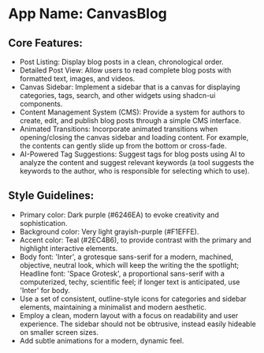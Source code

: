 # **App Name**: CanvasBlog

## Core Features:

- Post Listing: Display blog posts in a clean, chronological order.
- Detailed Post View: Allow users to read complete blog posts with formatted text, images, and videos.
- Canvas Sidebar: Implement a sidebar that is a canvas for displaying categories, tags, search, and other widgets using shadcn-ui components.
- Content Management System (CMS): Provide a system for authors to create, edit, and publish blog posts through a simple CMS interface.
- Animated Transitions: Incorporate animated transitions when opening/closing the canvas sidebar and loading content. For example, the contents can gently slide up from the bottom or cross-fade.
- AI-Powered Tag Suggestions: Suggest tags for blog posts using AI to analyze the content and suggest relevant keywords (a tool suggests the keywords to the author, who is responsible for selecting which to use).

## Style Guidelines:

- Primary color: Dark purple (#6246EA) to evoke creativity and sophistication.
- Background color: Very light grayish-purple (#F1EFFE). 
- Accent color: Teal (#2EC4B6), to provide contrast with the primary and highlight interactive elements.
- Body font: 'Inter', a grotesque sans-serif for a modern, machined, objective, neutral look, which will keep the writing the the spotlight; Headline font: 'Space Grotesk', a proportional sans-serif with a computerized, techy, scientific feel; if longer text is anticipated, use 'Inter' for body.
- Use a set of consistent, outline-style icons for categories and sidebar elements, maintaining a minimalist and modern aesthetic.
- Employ a clean, modern layout with a focus on readability and user experience. The sidebar should not be obtrusive, instead easily hideable on smaller screen sizes.
- Add subtle animations for a modern, dynamic feel.